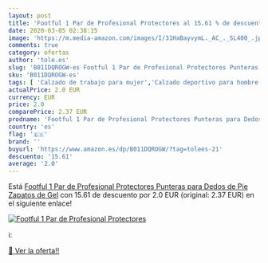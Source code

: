 ```yaml
---
layout: post
title: 'Footful 1 Par de Profesional Protectores al 15.61 % de descuento'
date: 2020-03-05 02:38:15
image: 'https://m.media-amazon.com/images/I/31HaBayvymL._AC_._SL400_.jpg'
comments: true
category: ofertas
author: 'tole.es'
slug: 'B011DQROGW-es Footful 1 Par de Profesional Protectores Punteras para...'
sku: 'B011DQROGW-es'
tags: [ 'Calzado de trabajo para mujer','Calzado deportivo para hombre','Calzado sanitario y de hostelería para mujer','Chanclas y sandalias de piscina para hombre','Sandalias y chanclas para niña','Zapatillas y calzado deportivo para hombre','Zapatos','Zapatos para hombre','Zapatos para mujer','Zapatos para niñas pequeñas','Zapatos y complementos','Zuecos sanitarios y de hostelería para mujer','Zuecos y mules para hombre','zapatos', ]
actualPrice: 2.0 EUR
currency: EUR
price: 2.0
comparePrice: 2.37 EUR
prodname: 'Footful 1 Par de Profesional Protectores Punteras para Dedos de Pie Zapatos de Gel'
country: 'es'
flag: '🇪🇸'
brand: ''
buyurl: 'https://www.amazon.es/dp/B011DQROGW/?tag=tolees-21'
descuento: '15.61'
average: '2.0'
---
```


Está [Footful 1 Par de Profesional Protectores Punteras para Dedos de Pie Zapatos de Gel](https://www.amazon.es/dp/B011DQROGW/?tag=tolees-21) con 15.61 de descuento por 2.0 EUR (original: 2.37 EUR) en el siguiente enlace!

[![Footful 1 Par de Profesional Protectores](https://m.media-amazon.com/images/I/31HaBayvymL._AC_._SL400_.jpg)](https://www.amazon.es/dp/B011DQROGW/?tag=tolees-21)

ℹ️:


[🛒 Ver la oferta!!](https://www.amazon.es/dp/B011DQROGW/?tag=tolees-21)
